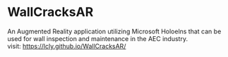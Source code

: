 # WallCracksAR

An Augmented Reality application utilizing Microsoft Holoelns that can be used for wall inspection and maintenance in the AEC industry.
<br>
visit: https://lcly.github.io/WallCracksAR/
